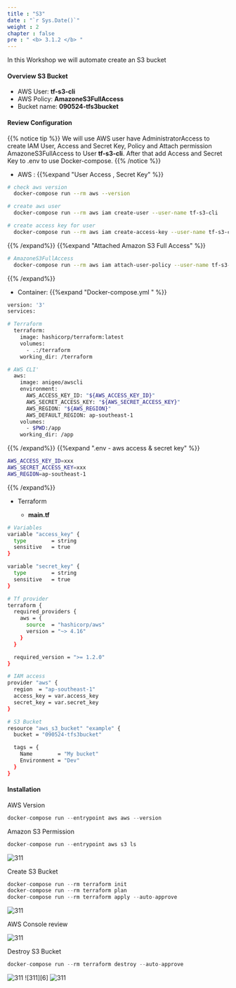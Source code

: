 ```yaml
---
title : "S3"
date : "`r Sys.Date()`"
weight : 2
chapter : false
pre : " <b> 3.1.2 </b> "
---
```


In this Workshop we will automate create an S3 bucket

#### Overview S3 Bucket

- AWS User: **tf-s3-cli**
- AWS Policy: **AmazoneS3FullAccess**
- Bucket name: **090524-tfs3bucket**

#### Review Configuration

{{% notice tip %}}
We will use AWS user have AdministratorAccess to create IAM User, Access and Secret Key, Policy and Attach permission AmazoneS3FullAccess to User **tf-s3-cli**. After that add Access and Secret Key to .env to use Docker-compose.
{{% /notice %}}

- AWS : {{%expand "User Access , Secret Key" %}}
```sh
# check aws version
  docker-compose run --rm aws --version

# create aws user
  docker-compose run --rm aws iam create-user --user-name tf-s3-cli

# create access key for user
  docker-compose run --rm aws iam create-access-key --user-name tf-s3-cli > tf-s3-cli-access-key.json

```
{{% /expand%}}  {{%expand "Attached Amazon S3 Full Access" %}}
```sh
# AmazoneS3FullAccess
  docker-compose run --rm aws iam attach-user-policy --user-name tf-s3-cli --policy-arn arn:aws:iam::637423373411:policy/AmazoneS3FullAccess
```
{{% /expand%}} 

- Container: {{%expand "Docker-compose.yml " %}}

```sh
version: '3'
services:

# Terraform
  terraform:
    image: hashicorp/terraform:latest
    volumes:
      - .:/terraform
    working_dir: /terraform

# AWS CLI'
  aws:
    image: anigeo/awscli
    environment:
      AWS_ACCESS_KEY_ID: "${AWS_ACCESS_KEY_ID}"
      AWS_SECRET_ACCESS_KEY: "${AWS_SECRET_ACCESS_KEY}"
      AWS_REGION: "${AWS_REGION}"
      AWS_DEFAULT_REGION: ap-southeast-1
    volumes:
      - $PWD:/app
    working_dir: /app
```
{{% /expand%}} {{%expand ".env - aws access & secret key" %}}

```sh
AWS_ACCESS_KEY_ID=xxx
AWS_SECRET_ACCESS_KEY=xxx
AWS_REGION=ap-southeast-1
```
{{% /expand%}}

- Terraform 

  - **main.tf**

```sh
# Variables
variable "access_key" {
  type        = string
  sensitive   = true
}

variable "secret_key" {
  type        = string
  sensitive   = true
}

# Tf provider
terraform {
  required_providers {
    aws = {
      source  = "hashicorp/aws"
      version = "~> 4.16"
    }
  }

  required_version = ">= 1.2.0"
}

# IAM access
provider "aws" {
  region  = "ap-southeast-1"
  access_key = var.access_key
  secret_key = var.secret_key
}

# S3 Bucket
resource "aws_s3_bucket" "example" {
  bucket = "090524-tfs3bucket"

  tags = {
    Name        = "My bucket"
    Environment = "Dev"
  }
}
```



#### Installation

AWS Version
```js
docker-compose run --entrypoint aws aws --version
```

Amazon S3 Permission
```js
docker-compose run --entrypoint aws s3 ls
```

![311][1]

Create S3 Bucket

```js
docker-compose run --rm terraform init
docker-compose run --rm terraform plan
docker-compose run --rm terraform apply --auto-approve
```
![311][4]

AWS Console review

![311][2]

Destroy S3 Bucket

```js
docker-compose run --rm terraform destroy --auto-approve
```

![311][5] ![311][6]
![311][3]


[1]: /aws-ws/images/3-config/3.1-iac/312/1.png?featherlight=false&width=50pc
[2]: /aws-ws/images/3-config/3.1-iac/312/2.png?featherlight=false&width=50pc
[3]: /aws-ws/images/3-config/3.1-iac/312/3.png?featherlight=false&width=50pc
[4]: /aws-ws/images/3-config/3.1-iac/312/4.png?featherlight=false&width=50pc
[5]: /aws-ws/images/3-config/3.1-iac/312/5.png?featherlight=false&width=50pc